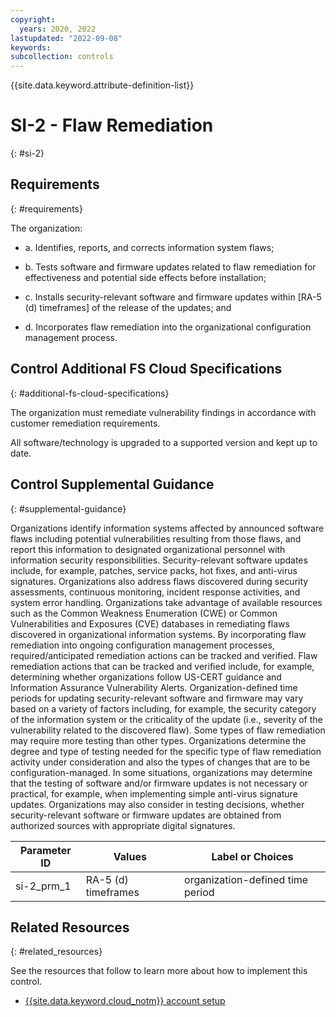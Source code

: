 ```yaml
---
copyright:
  years: 2020, 2022
lastupdated: "2022-09-08"
keywords: 
subcollection: controls
---
```


{{site.data.keyword.attribute-definition-list}}

# SI-2 - Flaw Remediation
{: #si-2}

## Requirements
{: #requirements}

The organization:

- a. Identifies, reports, and corrects information system flaws;

- b. Tests software and firmware updates related to flaw remediation for effectiveness and potential side effects before installation;

- c. Installs security-relevant software and firmware updates within [RA-5 (d) timeframes] of the release of the updates; and

- d. Incorporates flaw remediation into the organizational configuration management process.

## Control Additional FS Cloud Specifications
{: #additional-fs-cloud-specifications}

The organization must remediate vulnerability findings in accordance with customer remediation requirements.  

All software/technology is upgraded to a supported version and kept up to date.

## Control Supplemental Guidance
{: #supplemental-guidance}

Organizations identify information systems affected by announced software flaws including potential vulnerabilities resulting from those flaws, and report this information to designated organizational personnel with information security responsibilities. Security-relevant software updates include, for example, patches, service packs, hot fixes, and anti-virus signatures. Organizations also address flaws discovered during security assessments, continuous monitoring, incident response activities, and system error handling. Organizations take advantage of available resources such as the Common Weakness Enumeration (CWE) or Common Vulnerabilities and Exposures (CVE) databases in remediating flaws discovered in organizational information systems. By incorporating flaw remediation into ongoing configuration management processes, required/anticipated remediation actions can be tracked and verified. Flaw remediation actions that can be tracked and verified include, for example, determining whether organizations follow US-CERT guidance and Information Assurance Vulnerability Alerts. Organization-defined time periods for updating security-relevant software and firmware may vary based on a variety of factors including, for example, the security category of the information system or the criticality of the update (i.e., severity of the vulnerability related to the discovered flaw). Some types of flaw remediation may require more testing than other types. Organizations determine the degree and type of testing needed for the specific type of flaw remediation activity under consideration and also the types of changes that are to be configuration-managed. In some situations, organizations may determine that the testing of software and/or firmware updates is not necessary or practical, for example, when implementing simple anti-virus signature updates. Organizations may also consider in testing decisions, whether security-relevant software or firmware updates are obtained from authorized sources with appropriate digital signatures.

| Parameter ID | Values | Label or Choices |
|---|---|---|
| si-2_prm_1 | RA-5 (d) timeframes | organization-defined time period |


## Related Resources
{: #related_resources}

See the resources that follow to learn more about how to implement this control.

- [{{site.data.keyword.cloud_notm}} account setup](/docs/framework-financial-services?topic=framework-financial-services-shared-account-setup)

